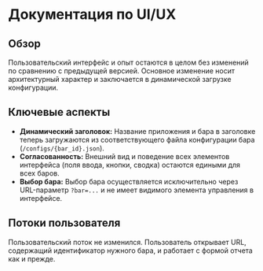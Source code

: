 # Документация по UI/UX

## Обзор
Пользовательский интерфейс и опыт остаются в целом без изменений по сравнению с предыдущей версией. Основное изменение носит архитектурный характер и заключается в динамической загрузке конфигурации.

## Ключевые аспекты
- **Динамический заголовок:** Название приложения и бара в заголовке теперь загружаются из соответствующего файла конфигурации бара (`/configs/{bar_id}.json`).
- **Согласованность:** Внешний вид и поведение всех элементов интерфейса (поля ввода, кнопки, сводка) остаются едиными для всех баров.
- **Выбор бара:** Выбор бара осуществляется исключительно через URL-параметр `?bar=...` и не имеет видимого элемента управления в интерфейсе.

## Потоки пользователя
Пользовательский поток не изменился. Пользователь открывает URL, содержащий идентификатор нужного бара, и работает с формой отчета как и прежде.
